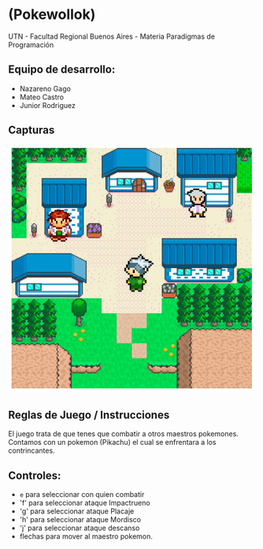 #  (Pokewollok) 

UTN - Facultad Regional Buenos Aires - Materia Paradigmas de Programación

## Equipo de desarrollo: 

- Nazareno Gago
- Mateo Castro
- Junior Rodriguez
 

## Capturas 
![captura1](https://github.com/pdepjm/2024-o-tpjuego-laalmironeta/blob/main/assets/captura1.jpg "Logo Title Text 1")
## Reglas de Juego / Instrucciones
El juego trata de que tenes que combatir a otros maestros pokemones.
Contamos con un pokemon (Pikachu) el cual se enfrentara a los contrincantes.

## Controles:

- `e` para seleccionar con quien combatir
- 'f' para seleccionar ataque Impactrueno
- 'g' para seleccionar ataque Placaje
- 'h' para seleccionar ataque Mordisco
- 'j' para seleccionar ataque descanso
- flechas para mover al maestro pokemon.

